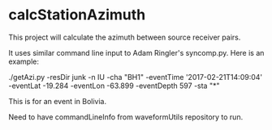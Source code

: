 # calcStationAzimuth
This project will calculate the azimuth between source receiver pairs.

It uses similar command line input to Adam Ringler's syncomp.py.  Here is an example:

./getAzi.py -resDir junk -n IU -cha "BH1" -eventTime '2017-02-21T14:09:04' -eventLat -19.284 -eventLon -63.899 -eventDepth 597 -sta "*"

This is for an event in Bolivia.

Need to have commandLineInfo from waveformUtils repository to run.
